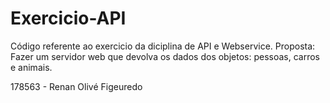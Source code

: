 # Exercicio-API
 Código referente ao exercicio da diciplina de API e Webservice.   Proposta: Fazer um servidor web que devolva os dados dos objetos: pessoas, carros e animais.

178563 - Renan Olivé Figeuredo
